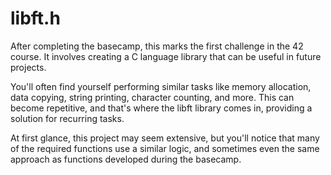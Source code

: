 # libft.h

After completing the basecamp, this marks the first challenge in the 42 course. It involves creating a C language library that can be useful in future projects.

You'll often find yourself performing similar tasks like memory allocation, data copying, string printing, character counting, and more. This can become repetitive, and that's where the libft library comes in, providing a solution for recurring tasks.

At first glance, this project may seem extensive, but you'll notice that many of the required functions use a similar logic, and sometimes even the same approach as functions developed during the basecamp.
